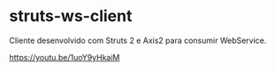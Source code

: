 # struts-ws-client
Cliente desenvolvido com Struts 2 e Axis2 para consumir WebService.

https://youtu.be/1uoY9yHkaiM
